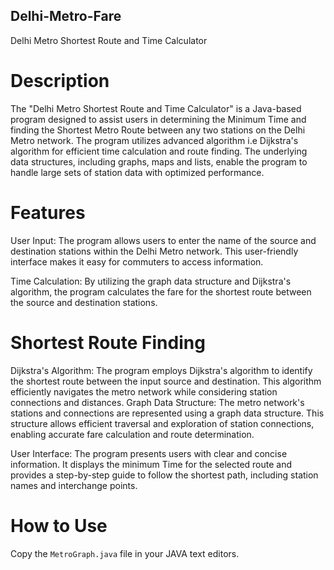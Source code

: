 ## Delhi-Metro-Fare 
Delhi Metro Shortest Route and Time Calculator

# Description

The "Delhi Metro Shortest Route and Time Calculator" is a Java-based program designed to assist users in determining the Minimum Time and finding the Shortest Metro Route between any two stations on the Delhi Metro network. The program utilizes advanced algorithm i.e Dijkstra's algorithm for efficient time calculation and route finding. The underlying data structures, including graphs, maps and lists, enable the program to handle large sets of station data with optimized performance.

# Features

User Input: The program allows users to enter the name of the source and destination stations within the Delhi Metro network. This user-friendly interface makes it easy for commuters to access information.

Time Calculation: By utilizing the graph data structure and Dijkstra's algorithm, the program calculates the fare for the shortest route between the source and destination stations.

# Shortest Route Finding

Dijkstra's Algorithm: The program employs Dijkstra's algorithm to identify the shortest route between the input source and destination. This algorithm efficiently navigates the metro network while considering station connections and distances.
Graph Data Structure: The metro network's stations and connections are represented using a graph data structure. This structure allows efficient traversal and exploration of station connections, enabling accurate fare calculation and route determination.

User Interface: The program presents users with clear and concise information. It displays the minimum Time for the selected route and provides a step-by-step guide to follow the shortest path, including station names and interchange points.

# How to Use

Copy the `MetroGraph.java` file in your JAVA text editors.
